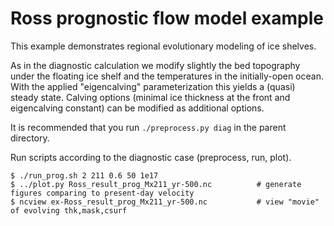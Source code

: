Ross prognostic flow model example
=================

This example demonstrates regional evolutionary modeling of ice shelves.

As in the diagnostic calculation we modify slightly the bed topography under the floating ice shelf and the temperatures in the initially-open ocean.  With the applied "eigencalving" parameterization this yields a (quasi) steady state. Calving options (minimal ice thickness at the front and eigencalving constant) can be modified as additional options.

It is recommended that you run `./preprocess.py diag` in the parent directory. 

Run scripts according to the diagnostic case (preprocess, run, plot).

    $ ./run_prog.sh 2 211 0.6 50 1e17
    $ ../plot.py Ross_result_prog_Mx211_yr-500.nc          # generate figures comparing to present-day velocity
    $ ncview ex-Ross_result_prog_Mx211_yr-500.nc           # view "movie" of evolving thk,mask,csurf
